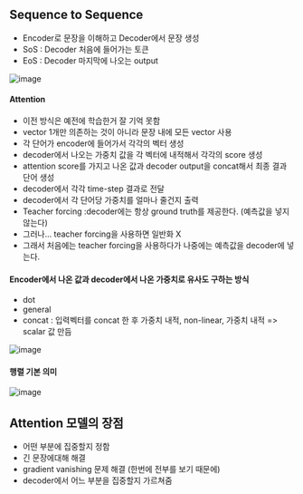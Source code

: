 ## Sequence to Sequence
* Encoder로 문장을 이해하고 Decoder에서 문장 생성
* SoS : Decoder 처음에 들어가는 토큰
* EoS : Decoder 마지막에 나오는 output

![image](https://user-images.githubusercontent.com/63588046/157810887-d9fdbf0a-4c3b-4891-9d52-2ee24069c793.png)


#### Attention
* 이전 방식은 예전에 학습한거 잘 기억 못함
* vector 1개만 의존하는 것이 아니라 문장 내에 모든 vector 사용
* 각 단어가 encoder에 들어가서 각각의 벡터 생성
* decoder에서 나오는 가중치 값을 각 벡터에 내적해서 각각의 score 생성
* attention score를 가지고 나온 값과 decoder output을 concat해서 최종 결과 단어 생성
* decoder에서 각각 time-step 결과로 전달
* decoder에서 각 단어당 가중치를 얼마나 줄건지 출력
* Teacher forcing :decoder에는 항상 ground truth를 제공한다. (예측값을 넣지 않는다)
* 그러나... teacher forcing을 사용하면 일반화 X
* 그래서 처음에는 teacher forcing을 사용하다가 나중에는 예측값을 decoder에 넣는다.



#### Encoder에서 나온 값과 decoder에서 나온 가중치로 유사도 구하는 방식

* dot
* general
* concat : 입력벡터를 concat 한 후 가중치 내적, non-linear, 가중치 내적 => scalar 값 만듬

![image](https://user-images.githubusercontent.com/63588046/158050701-3fb7526e-345a-4e94-abfa-293cd151d206.png)

#### 행렬 기본 의미
![image](https://user-images.githubusercontent.com/63588046/157835776-056a127c-8584-444a-991f-7d6bf8616dc7.png)


## Attention 모델의 장점
* 어떤 부분에 집중할지 정함
* 긴 문장에대해 해결
* gradient vanishing 문제 해결 (한번에 전부를 보기 때문에)
* decoder에서 어느 부분을 집중할지 가르쳐줌








